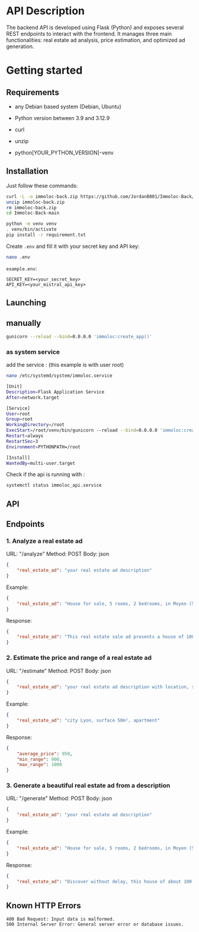 # API Description

The backend API is developed using Flask (Python) and exposes several REST endpoints to interact with the frontend.
It manages three main functionalities: real estate ad analysis, price estimation, and optimized ad generation.

# Getting started

## Requirements

- any Debian based system (Debian, Ubuntu)
- Python version between 3.9 and 3.12.9

- curl
- unzip
- python[YOUR_PYTHON_VERSION]-venv

## Installation

Just follow these commands:

```` bash
curl -L -o immoloc-back.zip https://github.com/JordanB001/Immoloc-Back/archive/refs/heads/main.zip
unzip immoloc-back.zip
rm immoloc-back.zip
cd Immoloc-Back-main

python -m venv venv
. venv/bin/activate
pip install -r requirement.txt
````

Create `.env` and fill it with your secret key and API key:

```` bash
nano .env
````

`example.env`:

``` text
SECRET_KEY=<your_secret_key>
API_KEY=<your_mistral_api_key>
```

## Launching

## manually

```` bash
gunicorn --reload --bind=0.0.0.0 'immoloc:create_app()'
````

### as system service

add the service : (this example is with user root)

```` bash
nano /etc/systemd/system/immoloc.service
````

```` bash
[Unit]
Description=Flask Application Service
After=network.target

[Service]
User=root
Group=root
WorkingDirectory=/root
ExecStart=/root/venv/bin/gunicorn --reload --bind=0.0.0.0 'immoloc:create_app()'
Restart=always
RestartSec=3
Environment=PYTHONPATH=/root

[Install]
WantedBy=multi-user.target
````

Check if the api is running with :

```` bash
systemctl status immoloc_api.service
````

## API

## Endpoints

### 1. Analyze a real estate ad

URL: "/analyze"
Method: POST
Body: json

``` json
{
    "real_estate_ad": "your real estate ad description"
}
```

Example:

``` json
{
    "real_estate_ad": "House for sale, 5 rooms, 2 bedrooms, in Moyen (54118). Discover without delay, this house of about 100 m²."
}
```

Response:

``` json
{
    "real_estate_ad": "This real estate sale ad presents a house of 100 m² located in Moyen (54118), comprising 5 rooms including 2 bedrooms. Here is a critical analysis of this ad:\n1. Location: Mentioning the location in Moyen (54118) is a good point, as it allows potential buyers to geographically locate the property. However, it would be useful to add information about the specific neighborhood or nearby amenities (schools, transport, shops, etc.) to give a better idea of the environment."
}
```

### 2. Estimate the price and range of a real estate ad

URL: "/estimate"
Method: POST
Body: json

``` json
{
    "real_estate_ad": "your real estate ad description with location, surface, and type of property"
}
```

Example:

``` json
{
    "real_estate_ad": "city Lyon, surface 50m², apartment"
}
```

Response:

``` json
{
    "average_price": 950,
    "min_range": 900,
    "max_range": 1000
}
```

### 3. Generate a beautiful real estate ad from a description

URL: "/generate"
Method: POST
Body: json

``` json
{
    "real_estate_ad": "your real estate ad description"
}
```

Example:

``` json
{
    "real_estate_ad": "House for sale, 5 rooms, 2 bedrooms, in Moyen (54118). 100 m², land 363m2, 40000 euros, ground floor: kitchen, dining room, living room. 1st floor: 2 bedrooms. attic"
}
```

Response:

``` json
{
    "real_estate_ad": "Discover without delay, this house of about 100 m², to be completely renovated, offers a great opportunity for project lovers. Located in a quiet area and close to amenities, it has all the assets to become your future home.\nProperty description:\nGround floor: A kitchen, a dining room, and a bright living room, perfect for creating a friendly living space.\n1st floor: Two spacious bedrooms ready to be modernized.\nConvertible attic: Give yourself the possibility to add additional rooms or a leisure space.\nOutbuildings: A garage and annexes for storage or other projects.\nNon-adjoining land: About 360 m² nearby, ideal for a garden, a vegetable garden, or a relaxation area.\nTechnical elements: Roof in good condition and PVC double-glazed windows.\nWhy choose this house?\nWith its spaces to renovate and its convertible attic, this house is a blank canvas to realize your ideas. Its non-adjoining land and quiet environment add extra charm."
}
```

## Known HTTP Errors

```text
400 Bad Request: Input data is malformed.
500 Internal Server Error: General server error or database issues.
```
